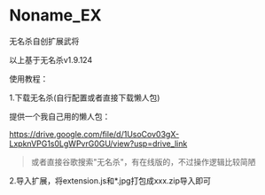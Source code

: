 # Noname_EX
无名杀自创扩展武将

以上基于无名杀v1.9.124

使用教程：

1.下载无名杀(自行配置或者直接下载懒人包)

提供一个我自己用的懒人包：

https://drive.google.com/file/d/1UsoCov03gX-LxpknVPG1s0LgWPvrG0GU/view?usp=drive_link

> 或者直接谷歌搜索"无名杀"，有在线版的，不过操作逻辑比较简陋

2.导入扩展，将extension.js和*.jpg打包成xxx.zip导入即可
